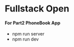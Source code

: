 <h1> Fullstack Open</h1>
<h4>For Part2 PhoneBook App</h4>
<p>
<ul>
<li>npm run server</li>
<li>npm run dev</li>
</ul>
</p>
